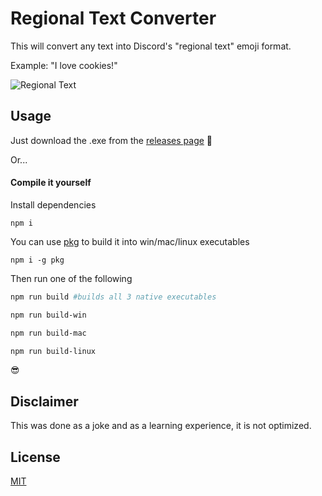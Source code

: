 # Regional Text Converter

This will convert any text into Discord's "regional text" emoji format.

Example: "I love cookies!"

![Regional Text](https://i.imgur.com/aas8k1z.png "Text Example")

## Usage

Just download the .exe from the [releases page](https://github.com/GuiAzzi/Regional-Text-Converter/releases) 🎉

Or...

#### Compile it yourself

Install dependencies
```npm
npm i
```

You can use [pkg](https://github.com/zeit/pkg) to build it into win/mac/linux executables

```npm
npm i -g pkg
```

Then run one of the following

```bash
npm run build #builds all 3 native executables

npm run build-win

npm run build-mac

npm run build-linux
```

😎

## Disclaimer

This was done as a joke and as a learning experience, it is not optimized.

## License
[MIT](https://choosealicense.com/licenses/mit/)

